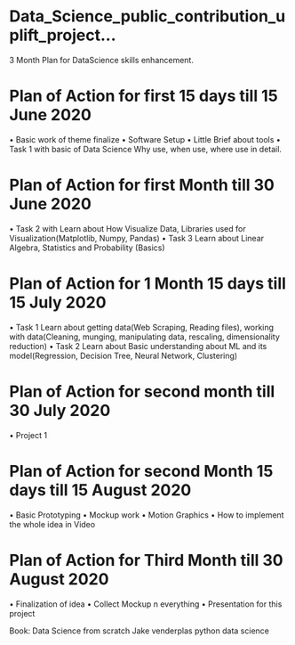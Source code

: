 # Data_Science_public_contribution_uplift_project...
3 Month Plan for DataScience skills enhancement.

# Plan of Action for first 15 days till 15 June 2020 

•	Basic work of theme finalize
•	Software Setup
•	Little Brief about tools
•	Task 1 with basic of Data Science Why use, when use, where use in detail.

# Plan of Action for first Month till 30 June 2020

•	Task 2 with Learn about How Visualize Data, Libraries used for Visualization(Matplotlib, Numpy, Pandas)
•	Task 3 Learn about Linear Algebra, Statistics and Probability (Basics)

# Plan of Action for 1 Month 15 days till 15 July 2020

•	Task 1 Learn about getting data(Web Scraping, Reading files), working with data(Cleaning, munging, manipulating data, rescaling, dimensionality reduction)
•	Task 2 Learn about Basic understanding about ML and its model(Regression, Decision Tree, Neural Network, Clustering)

# Plan of Action for second month till 30 July 2020

•	Project 1 

# Plan of Action for second Month 15 days till 15 August 2020

•	Basic Prototyping 
•	Mockup work
•	Motion Graphics
•	How to implement the whole idea in Video

# Plan of Action for Third Month till 30 August 2020

•	Finalization of idea
•	Collect Mockup n everything
•	Presentation for this project

Book:
Data Science from scratch
Jake venderplas python data science
